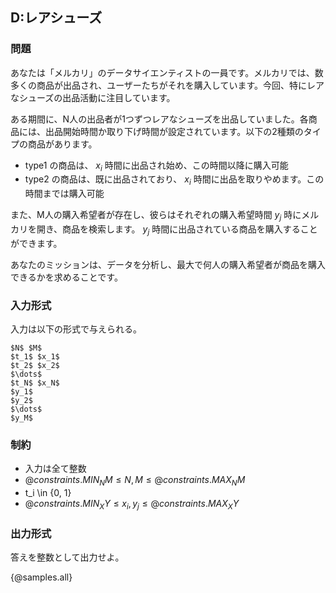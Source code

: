 ## D:レアシューズ

### 問題
あなたは「メルカリ」のデータサイエンティストの一員です。メルカリでは、数多くの商品が出品され、ユーザーたちがそれを購入しています。今回、特にレアなシューズの出品活動に注目しています。

ある期間に、N人の出品者が1つずつレアなシューズを出品していました。各商品には、出品開始時間か取り下げ時間が設定されています。以下の2種類のタイプの商品があります。

- type1 の商品は、 $x_i$ 時間に出品され始め、この時間以降に購入可能
- type2 の商品は、既に出品されており、 $x_i$ 時間に出品を取りやめます。この時間までは購入可能

また、M人の購入希望者が存在し、彼らはそれぞれの購入希望時間 $y_j$ 時にメルカリを開き、商品を検索します。 $y_j$ 時間に出品されている商品を購入することができます。

あなたのミッションは、データを分析し、最大で何人の購入希望者が商品を購入できるかを求めることです。

### 入力形式
入力は以下の形式で与えられる。

```
$N$ $M$
$t_1$ $x_1$
$t_2$ $x_2$
$\dots$
$t_N$ $x_N$
$y_1$
$y_2$
$\dots$
$y_M$
```

### 制約

- 入力は全て整数
- ${@constraints.MIN_NM} \leq N,M \leq {@constraints.MAX_NM}$
- t_i \in {0, 1}
- ${@constraints.MIN_XY} \leq x_i, y_j \leq {@constraints.MAX_XY}$

### 出力形式

答えを整数として出力せよ。

{@samples.all}
